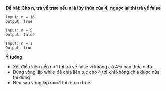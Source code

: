 **Đề bài: Cho n, trả về true nếu n là lũy thừa của 4, ngược lại thì trả về false**
```
Input: n = 16
Output: true

Input: n = 5
Output: false

Input: n = 1
Output: true
```
**Ý tưởng**
- Xét điều kiện nếu n<1 thì trả về false vì không có 4^x nào thỏa n đó
- Dùng vòng lặp while để chia liên tục cho 4 tới khi không chia được nữa thì dừng
- Nếu sau vòng lặp n==1 thì return true
